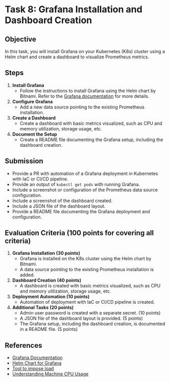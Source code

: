 # Task 8: Grafana Installation and Dashboard Creation

## Objective

In this task, you will install Grafana on your Kubernetes (K8s) cluster using a Helm chart and create a dashboard to visualize Prometheus metrics.

## Steps

1. **Install Grafana**
   - Follow the instructions to install Grafana using the Helm chart by Bitnami. Refer to the [Grafana documentation](https://grafana.com/docs/) for more details.
2. **Configure Grafana**
   - Add a new data source pointing to the existing Prometheus installation.
3. **Create a Dashboard**
   - Create a dashboard with basic metrics visualized, such as CPU and memory utilization, storage usage, etc.
4. **Document the Setup**
   - Create a README file documenting the Grafana setup, including the dashboard creation.

## Submission

- Provide a PR with automation of a Grafana deployment in Kubernetes with IaC or CI/CD pipeline.
- Provide an output of `kubectl get pods` with running Grafana.
- Include a screenshot or configuration of the Prometheus data source configuration.
- Include a screenshot of the dashboard created.
- Include a JSON file of the dashboard layout.
- Provide a README file documenting the Grafana deployment and configuration.

## Evaluation Criteria (100 points for covering all criteria)

1. **Grafana Installation (30 points)**
   - Grafana is installed on the K8s cluster using the Helm chart by Bitnami.
   - A data source pointing to the existing Prometheus installation is added.
2. **Dashboard Creation (40 points)**
   - A dashboard is created with basic metrics visualized, such as CPU and memory utilization, storage usage, etc.
3. **Deployment Automation (10 points)**
   - Automation of deployment with IaC or CI/CD pipeline is created.
4. **Additional Tasks (20 points)**
   - Admin user password is created with a separate secret. (10 points)
   - A JSON file of the dashboard layout is provided. (5 points)
   - The Grafana setup, including the dashboard creation, is documented in a README file. (5 points)

## References

- [Grafana Documentation](https://grafana.com/docs/)
- [Helm Chart for Grafana](https://github.com/bitnami/charts/tree/main/bitnami/grafana)
- [Tool to impose load](https://linux.die.net/man/1/stress)
- [Understanding Machine CPU Usage](https://www.robustperception.io/understanding-machine-cpu-usage/)
